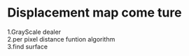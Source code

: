 # Displacement map come ture

1.GrayScale dealer  
2.per pixel distance funtion algorithm  
3.find surface  
